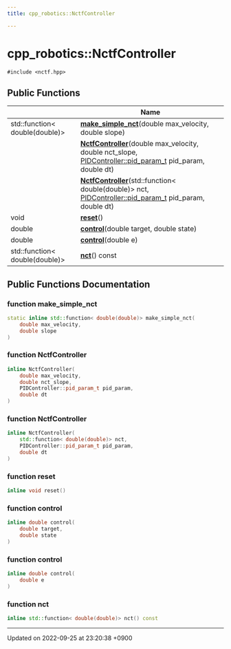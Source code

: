 ```yaml
---
title: cpp_robotics::NctfController

---
```


# cpp_robotics::NctfController






`#include <nctf.hpp>`

## Public Functions

|                | Name           |
| -------------- | -------------- |
| std::function< double(double)> | **[make_simple_nct](/cpp_robotics/doxybook/Classes/classcpp__robotics_1_1NctfController/#function-make-simple-nct)**(double max_velocity, double slope) |
| | **[NctfController](/cpp_robotics/doxybook/Classes/classcpp__robotics_1_1NctfController/#function-nctfcontroller)**(double max_velocity, double nct_slope, [PIDController::pid_param_t](/cpp_robotics/doxybook/Classes/structcpp__robotics_1_1PIDController_1_1pid__param__t/) pid_param, double dt) |
| | **[NctfController](/cpp_robotics/doxybook/Classes/classcpp__robotics_1_1NctfController/#function-nctfcontroller)**(std::function< double(double)> nct, [PIDController::pid_param_t](/cpp_robotics/doxybook/Classes/structcpp__robotics_1_1PIDController_1_1pid__param__t/) pid_param, double dt) |
| void | **[reset](/cpp_robotics/doxybook/Classes/classcpp__robotics_1_1NctfController/#function-reset)**() |
| double | **[control](/cpp_robotics/doxybook/Classes/classcpp__robotics_1_1NctfController/#function-control)**(double target, double state) |
| double | **[control](/cpp_robotics/doxybook/Classes/classcpp__robotics_1_1NctfController/#function-control)**(double e) |
| std::function< double(double)> | **[nct](/cpp_robotics/doxybook/Classes/classcpp__robotics_1_1NctfController/#function-nct)**() const |

## Public Functions Documentation

### function make_simple_nct

```cpp
static inline std::function< double(double)> make_simple_nct(
    double max_velocity,
    double slope
)
```


### function NctfController

```cpp
inline NctfController(
    double max_velocity,
    double nct_slope,
    PIDController::pid_param_t pid_param,
    double dt
)
```


### function NctfController

```cpp
inline NctfController(
    std::function< double(double)> nct,
    PIDController::pid_param_t pid_param,
    double dt
)
```


### function reset

```cpp
inline void reset()
```


### function control

```cpp
inline double control(
    double target,
    double state
)
```


### function control

```cpp
inline double control(
    double e
)
```


### function nct

```cpp
inline std::function< double(double)> nct() const
```


-------------------------------

Updated on 2022-09-25 at 23:20:38 +0900